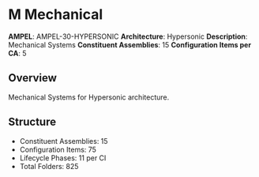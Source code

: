 # M Mechanical

**AMPEL**: AMPEL-30-HYPERSONIC
**Architecture**: Hypersonic
**Description**: Mechanical Systems
**Constituent Assemblies**: 15
**Configuration Items per CA**: 5

## Overview
Mechanical Systems for Hypersonic architecture.

## Structure
- Constituent Assemblies: 15
- Configuration Items: 75
- Lifecycle Phases: 11 per CI
- Total Folders: 825
